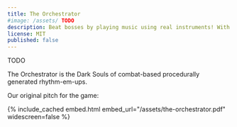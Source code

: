 ```yaml
---
title: The Orchestrator
#image: /assets/ TODO
description: Beat bosses by playing music using real instruments! With The Orchestrator, your only input device is a microphone.
license: MIT
published: false
---
```


TODO

The Orchestrator is the Dark Souls of combat-based procedurally generated rhythm-em-ups.

Our original pitch for the game:

{% include_cached embed.html embed_url="/assets/the-orchestrator.pdf" widescreen=false %}
